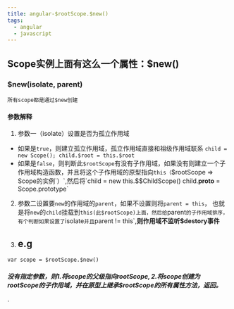 ```yaml
---
title: angular-$rootScope.$new()
tags: 
  - angular
  - javascript
---
```

## Scope实例上面有这么一个属性：$new()
### $new(isolate, parent)
``所有scope都是通过$new创建``
#### 参数解释

1. 参数一（isolate）设置是否为孤立作用域

- 如果是`true`，则建立孤立作用域，孤立作用域直接和祖级作用域联系 `child = new Scope(); child.$root = this.$root`
- 如果是`false`，则判断此`$rootScope`有没有子作用域，如果没有则建立一个子作用域构造函数，并且将这个子作用域的原型指向`this（`$rootScope => Scope的实例`）`,然后将`child = new this.$$ChildScope() child.__proto__ = Scope.prototype`
2. 参数二设置要`new`的作用域的`parent`，如果不设置则将`parent = this`， 也就是将`new`的`child`挂载到`this(此$rootScope)上面，然后给`parent`的子作用域排序，有个判断如果设置了`isolate`并且`parent != this`,**则作用域不监听$destory事件**

3. ## e.g
`var scope = $rootScope.$new()`
##### 没有指定参数，则1.将scope的父级指向$rootScope, 2.将scope创建为$rootScope的子作用域，并在原型上继承$rootScope的所有属性方法，返回。
`
